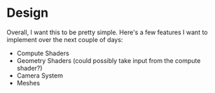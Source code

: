 # Design
Overall, I want this to be pretty simple. 
Here's a few features I want to implement over the next couple of days:
*   Compute Shaders
*   Geometry Shaders (could possibly take input from the compute shader?)
*   Camera System
*   Meshes
